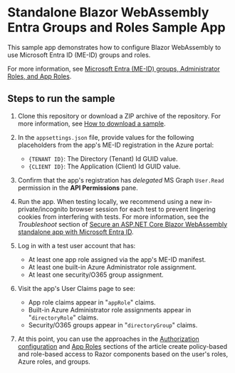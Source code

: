 # Standalone Blazor WebAssembly Entra Groups and Roles Sample App

This sample app demonstrates how to configure Blazor WebAssembly to use Microsoft Entra ID (ME-ID) groups and roles.

For more information, see [Microsoft Entra (ME-ID) groups, Administrator Roles, and App Roles](https://learn.microsoft.com/aspnet/core/blazor/security/webassembly/microsoft-entra-id-groups-and-roles).

## Steps to run the sample

1. Clone this repository or download a ZIP archive of the repository. For more information, see [How to download a sample](https://learn.microsoft.com/aspnet/core/introduction-to-aspnet-core#how-to-download-a-sample).

1. In the `appsettings.json` file, provide values for the following placeholders from the app's ME-ID registration in the Azure portal:

   * `{TENANT ID}`: The Directory (Tenant) Id GUID value.
   * `{CLIENT ID}`: The Application (Client) Id GUID value.

1. Confirm that the app's registration has *delegated* MS Graph `User.Read` permission in the **API Permissions** pane.
  
1. Run the app. When testing locally, we recommend using a new in-private/incognito browser session for each test to prevent lingering cookies from interfering with tests. For more information, see the *Troubleshoot* section of [Secure an ASP.NET Core Blazor WebAssembly standalone app with Microsoft Entra ID](https://learn.microsoft.com/aspnet/core/blazor/security/webassembly/standalone-with-microsoft-entra-id#troubleshoot).

1. Log in with a test user account that has:

   * At least one app role assigned via the app's ME-ID manifest.
   * At least one built-in Azure Administrator role assignment.
   * At least one security/O365 group assignment.

1. Visit the app's User Claims page to see:

   * App role claims appear in "`appRole`" claims.
   * Built-in Azure Administrator role assignments appear in "`directoryRole`" claims.
   * Security/O365 groups appear in "`directoryGroup`" claims.

1. At this point, you can use the approaches in the [Authorization configuration](https://learn.microsoft.com/aspnet/core/blazor/security/webassembly/microsoft-entra-id-groups-and-roles#authorization-configuration) and [App Roles](https://learn.microsoft.com/aspnet/core/blazor/security/webassembly/microsoft-entra-id-groups-and-roles#app-roles) sections of the article create policy-based and role-based access to Razor components based on the user's roles, Azure roles, and groups.
